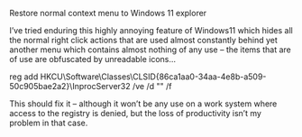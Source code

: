 Restore normal context menu to Windows 11 explorer

I’ve tried enduring this highly annoying 
feature of Windows11 which hides all the normal right click 
actions that are used almost constantly behind yet another menu 
which contains almost nothing of any use – the items that 
are of use are obfuscated by unreadable icons…
 
reg add HKCU\Software\Classes\CLSID\{86ca1aa0-34aa-4e8b-a509-50c905bae2a2}\InprocServer32 /ve /d "" /f

 
This should fix it – although it won’t be any use on a work system where access to 
the registry is denied, but the loss of productivity isn’t my problem in that case.